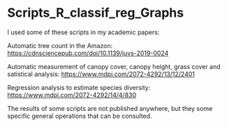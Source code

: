 # Scripts_R_classif_reg_Graphs

I used some of these scripts in my academic papers:

Automatic tree count in the Amazon: https://cdnsciencepub.com/doi/10.1139/juvs-2019-0024

Automatic measurement of canopy cover, canopy height, grass cover and satistical analysis: https://www.mdpi.com/2072-4292/13/12/2401

Regression analysis to estimate species diversity: https://www.mdpi.com/2072-4292/14/4/830

The results of some scripts are not published anywhere, but they some specific general operations that can be consulted.

